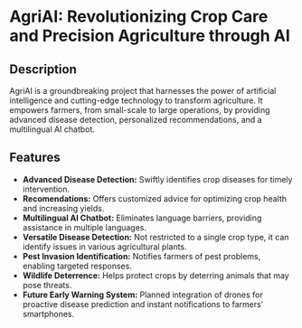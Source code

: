 # AgriAI: Revolutionizing Crop Care and Precision Agriculture through AI


## Description

AgriAI is a groundbreaking project that harnesses the power of artificial intelligence and cutting-edge technology to transform agriculture. It empowers farmers, from small-scale to large operations, by providing advanced disease detection, personalized recommendations, and a multilingual AI chatbot. 

## Features

- **Advanced Disease Detection:** Swiftly identifies crop diseases for timely intervention.
- **Recomendations:** Offers customized advice for optimizing crop health and increasing yields.
- **Multilingual AI Chatbot:** Eliminates language barriers, providing assistance in multiple languages.
- **Versatile Disease Detection:** Not restricted to a single crop type, it can identify issues in various agricultural plants.
- **Pest Invasion Identification:** Notifies farmers of pest problems, enabling targeted responses.
- **Wildlife Deterrence:** Helps protect crops by deterring animals that may pose threats.
- **Future Early Warning System:** Planned integration of drones for proactive disease prediction and instant notifications to farmers' smartphones.




